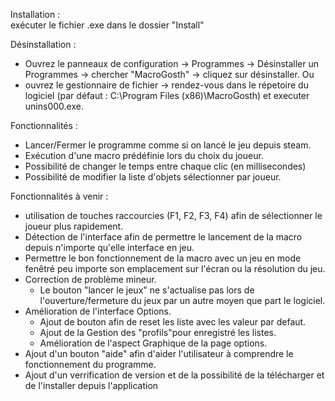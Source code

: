 Installation :  
  exécuter le fichier .exe dans le dossier "Install"
  
Désinstallation :
  - Ouvrez le panneaux de configuration -> Programmes -> Désinstaller un Programmes -> chercher "MacroGosth" -> cliquez sur désinstaller.
  Ou
  - ouvrez le gestionnaire de fichier -> rendez-vous dans le répetoire du logiciel (par défaut : C:\Program Files (x86)\MacroGosth) et executer unins000.exe.

Fonctionnalités :  
  - Lancer/Fermer le programme comme si on lancé le jeu depuis steam.  
  - Exécution d'une macro prédéfinie lors du choix du joueur.  
  - Possibilité de changer le temps entre chaque clic (en millisecondes)   
  - Possibilité de modifier la liste d'objets sélectionner par joueur.  

Fonctionnalités à venir :  
  - utilisation de touches raccourcies (F1, F2, F3, F4) afin de sélectionner le joueur plus rapidement.  
  - Détection de l'interface afin de permettre le lancement de la macro depuis n'importe qu'elle interface en jeu.  
  - Permettre le bon fonctionnement de la macro avec un jeu en mode fenêtré peu importe son emplacement sur l'écran ou la résolution du jeu.  
  - Correction de problème mineur. 
    - Le bouton "lancer le jeux" ne s'actualise pas lors de l'ouverture/fermeture du jeux par un autre moyen que part le logiciel. 
  - Amélioration de l'interface Options. 
    - Ajout de bouton afin de reset les liste avec les valeur par defaut. 
    - Ajout de la Gestion des "profils"pour enregistré les listes.
    - Amélioration de l'aspect Graphique de la page options.
  - Ajout d'un bouton "aide" afin d'aider l'utilisateur à comprendre le fonctionnement du programme.
  - Ajout d'un verrification de version et de la possibilité de la télécharger et de l'installer depuis l'application
